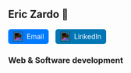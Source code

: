 ## Eric Zardo 👋

<a href="mailto:ericszardo@gmail.com" style="text-decoration: none;">
  <div style="display: inline-flex; align-items: center; background-color: #007BFF; color: white; padding: 5px 10px; border-radius: 5px;">
    <img src="https://www.svgrepo.com/show/498800/email.svg" alt="Email" height="20" style="margin-right: 8px; filter: invert(1);"/> 
    <span style="text-decoration: none;">Email</span>
  </div>
</a>

<a href="https://www.linkedin.com/in/eric-zardo-a53630228/" style="text-decoration: none;">
  <div style="display: inline-flex; align-items: center; background-color: #0077B5; color: white; padding: 5px 10px; border-radius: 5px; margin-left: 10px;">
    <img src="https://www.svgrepo.com/show/108614/linkedin.svg" alt="LinkedIn" height="20" style="margin-right: 8px; filter: invert(1);"/> 
    <span style="text-decoration: none;">LinkedIn</span>
  </div>
</a>

### Web & Software development

